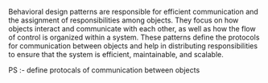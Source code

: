 Behavioral design patterns are responsible for efficient communication and 
the assignment of responsibilities among objects. They focus on how objects 
interact and communicate with each other, as well as how the flow of control
is organized within a system. These patterns define the protocols for 
communication between objects and help in distributing responsibilities to 
ensure that the system is efficient, maintainable, and scalable.



PS :- define protocals of communication between objects 